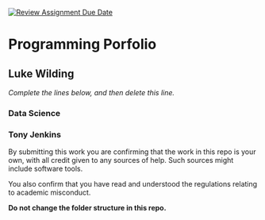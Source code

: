 [![Review Assignment Due Date](https://classroom.github.com/assets/deadline-readme-button-24ddc0f5d75046c5622901739e7c5dd533143b0c8e959d652212380cedb1ea36.svg)](https://classroom.github.com/a/8CdG_U0T)
# Programming Porfolio

## Luke Wilding

*Complete the lines below, and then delete this line.*

### Data Science
### Tony Jenkins

By submitting this work you are confirming that the work in this repo is your own, with all credit given to any sources of help. Such sources might include software tools.

You also confirm that you have read and understood the regulations relating to academic misconduct.

**Do not change the folder structure in this repo.** 
